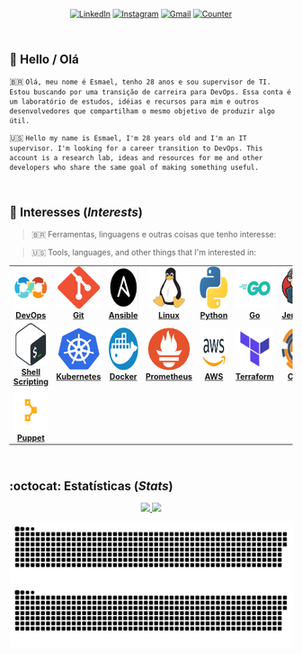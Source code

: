 <div align="center">

[![LinkedIn][linkedin-badge]][linkedin-url]
[![Instagram][instagram-badge]][linkedin-url]
[![Gmail][gmail-badge]][gmail-url]
[![Counter][counter-badge]][counter-url]
</div>

<br />

## :raising_hand: Hello / Olá
🇧🇷 `Olá, meu nome é Esmael, tenho 28 anos e sou supervisor de TI. Estou buscando por uma transição de carreira para DevOps. Essa conta é um laboratório de estudos, idéias e recursos para mim e outros desenvolvedores que compartilham o mesmo objetivo de produzir algo útil.`

🇺🇸 `Hello my name is Esmael, I'm 28 years old and I'm an IT supervisor. I'm looking for a career transition to DevOps. This account is a research lab, ideas and resources for me and other developers who share the same goal of making something useful.`

<br />

## :rocket: Interesses (*Interests*)
> 🇧🇷 Ferramentas, linguagens e outras coisas que tenho interesse:

> 🇺🇸 Tools, languages, and other things that I'm interested in:

<center>
<table>
  <tr>
    <td align="center"><a href="https://devops.com/"><img src="imagens/devops.png" height="75px;" alt="DevOps" /><br /><b>DevOps</b></a></td>
    <td align="center"><a href="https://git-scm.com/"><img src="imagens/git.png" height="75px;" alt="Git"/><br /><b>Git</b></a></td>
    <td align="center"><a href="https://www.ansible.com/"><img src="imagens/ansible.png" height="75px;" alt="Ansible"/><br /><b>Ansible</b></a></td>
    <td align="center"><a href="https://kernel.org/"><img src="imagens/linux.png" height="75px;" alt="Linux"/><br /><b>Linux</b></a></td>
    <td align="center"><a href="https://www.python.org/"><img src="imagens/python.png" height="75px;" alt="Python"/><br /><b>Python</b></a></td>
    <td align="center"><a href="https://go.dev/"><img src="imagens/go.png" height="75px;" alt="Go"/><br /><b>Go</b></a></td>
    <td align="center"><a href="https://www.jenkins.io/"><img src="imagens/jenkins.png" height="75px;" alt="Jenkins"/><br /><b>Jenkins</b></a></td>
  </tr>
  <tr>
    <td align="center"><a href="https://www.shellscript.sh/"><img src="imagens/bash.png" height="75px;" alt="Bash"/><br /><b>Shell Scripting</b></a></td>
    <td align="center"><a href="https://kubernetes.io/"><img src="imagens/kubernetes.png" width="75px;" height="75px;" alt="Kubernetes"/><br /><b>Kubernetes</b></a></td>
    <td align="center"><a href="https://www.docker.com/"><img src="imagens/docker.png" width="75px;" height="75px;" alt="Docker"/><br /><b>Docker</b></a></td>
    <td align="center"><a href="https://prometheus.io/"><img src="imagens/prometheus.png" width="75px;" height="75px;" alt="Prometheus"/><br /><b>Prometheus</b></a></td>
    <td align="center"><a href="https://aws.amazon.com/"><img src="imagens/aws.png" width="100px;" height="75px;" alt="AWS"/><br /><b>AWS</b></a></td>
    <td align="center"><a href="https://www.terraform.io/"><img src="imagens/terraform.png" height="75px;" alt="Terraform"/><br /><b>Terraform</b></a></td>
    <td align="center"><a href="https://www.chef.io/"><img src="imagens/chef.png" height="75px;" alt="Chef"/><br /><b>Chef</b></a></td>
  </tr>
  <tr>
    <td align="center"><a href="https://puppet.com/"><img src="imagens/puppet.png" height="75px;" alt="Puppet"/><br /><b>Puppet</b></a></td>
  </tr>
</table>
</center>

<br />

## :octocat: Estatísticas (*Stats*)

<div align="center">
  <a href="https://github.com/calimanfilho">
  <img height="150em" src="https://github-readme-stats.vercel.app/api?username=calimanfilho&show_icons=true&theme=dracula&include_all_commits=true&count_private=true"/>
  <img height="150em" src="https://github-readme-stats.vercel.app/api/top-langs/?username=calimanfilho&layout=compact&langs_count=7&theme=dracula"/>
</div>

<div align="center">

![GitHub Snake Light](https://raw.githubusercontent.com/calimanfilho/calimanfilho/output/github-contribution-grid-snake.svg#gh-light-mode-only)
![GitHub Snake Dark](https://raw.githubusercontent.com/calimanfilho/calimanfilho/output/github-contribution-grid-snake-dark.svg#gh-dark-mode-only)

</div>

[linkedin-badge]: https://img.shields.io/badge/LinkedIn-282A36?style=for-the-badge&logo=linkedin&logoColor=white&link
[linkedin-url]: https://www.linkedin.com/in/calimanfilho/
[instagram-badge]: https://img.shields.io/badge/Instagram-282A36?style=for-the-badge&logo=instagram&logoColor=white
[instagram-url]: https://www.instagram.com/calimanfilho/
[gmail-badge]: https://img.shields.io/badge/Gmail-282A36?style=for-the-badge&logo=gmail&logoColor=white
[gmail-url]: mailto:calimanfilho@gmail.com
[medium-badge]: https://img.shields.io/badge/Medium-282A36?style=for-the-badge&logo=medium&logoColor=white
[medium-url]: https://medium.com/@calimanfilho
[counter-badge]: https://komarev.com/ghpvc/?username=calimanfilho&color=282A36&style=for-the-badge
[counter-url]: https://github.com/calimanfilho

<!--
*** As cores padrões de cada rede social são:
*** LinkedIn-0077B5
*** Instagram-E4405F
*** Gmail-D14836
*** Medium-12100E
*** https://www.markdownguide.org/basic-syntax/#reference-style-links
-->